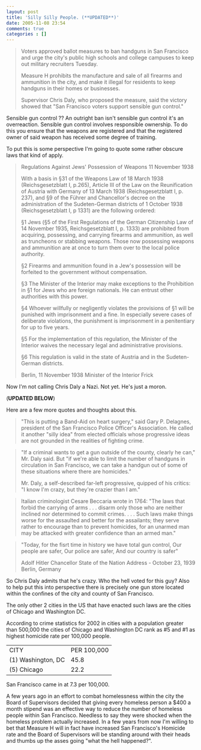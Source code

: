 ```yaml
---
layout: post
title: 'Silly Silly People. (**UPDATED**)'
date: 2005-11-08 23:54
comments: true
categories : []
---  
```


<blockquote>Voters approved ballot measures to ban handguns in San Francisco and urge the city's public high schools and college campuses to keep out military recruiters Tuesday.

Measure H prohibits the manufacture and sale of all firearms and ammunition in the city, and make it illegal for residents to keep handguns in their homes or businesses.

Supervisor Chris Daly, who proposed the measure, said the victory showed that "San Francisco voters support sensible gun control."</blockquote>

Sensible gun control ?? An outright ban isn't sensible gun control it's an overreaction. Sensible gun control involves responsible ownership. To do this you ensure that the weapons are registered and that the registered owner of said weapon has received some degree of training.

To put this is some perspective I'm going to quote some rather obscure laws that kind of apply.
<blockquote>
Regulations Against Jews' Possession of Weapons
11 November 1938

With a basis in &sect;31 of the Weapons Law of 18 March 1938 (Reichsgesetzblatt I, p.265), Article III of the Law on the Reunification of Austria with Germany of 13 March 1938 (Reichsgesetzblatt I, p. 237), and &sect;9 of the F&uuml;hrer and Chancellor's decree on the administration of the Sudeten-German districts of 1 October 1938 (Reichsgesetzblatt I, p 1331) are the following ordered:

&sect;1
Jews (&sect;5 of the First Regulations of the German Citizenship Law of 14 November 1935, Reichsgesetzblatt I, p. 1333) are prohibited from acquiring, possessing, and carrying firearms and ammunition, as well as truncheons or stabbing weapons.  Those now possessing weapons and ammunition are at once to turn them over to the local police authority.

&sect;2
Firearms and ammunition found in a Jew's possession will be forfeited to the government without compensation.

&sect;3
The Minister of the Interior may make exceptions to the Prohibition in &sect;1 for Jews who are foreign nationals.  He can entrust other authorities with this power.

&sect;4
Whoever willfully or negligently violates the provisions of &sect;1 will be punished with imprisonment and a fine.  In especially severe cases of deliberate violations, the punishment is imprisonment in a penitentiary for up to five years.

&sect;5
For the implementation of this regulation, the Minister of the Interior waives the necessary legal and administrative provisions.

&sect;6
This regulation is valid in the state of Austria and in the Sudeten-German districts.

Berlin, 11 November 1938
Minister of the Interior
Frick </blockquote>

Now I'm not calling Chris Daly a Nazi. Not yet. He's just a moron.

(**UPDATED BELOW**)

Here are a few more quotes and thoughts about this.

<blockquote>"This is putting a Band-Aid on heart surgery," said Gary P. Delagnes, president of the San Francisco Police Officer's Association. He called it another "silly idea" from elected officials whose progressive ideas are not grounded in the realities of fighting crime.</blockquote>

<blockquote>"If a criminal wants to get a gun outside of the county, clearly he can," Mr. Daly said. But "if we're able to limit the number of handguns in circulation in San Francisco, we can take a handgun out of some of these situations where there are homicides."

Mr. Daly, a self-described far-left progressive, quipped of his critics: "I know I'm crazy, but they're crazier than I am."</blockquote>

<blockquote>
Italian criminologist Cesare Beccaria wrote in 1764: "The laws that forbid the carrying of arms . . . disarm only those who are neither inclined nor determined to commit crimes. . . . Such laws make things worse for the assaulted and better for the assailants; they serve rather to encourage than to prevent homicides, for an unarmed man may be attacked with greater confidence than an armed man."</blockquote>

<blockquote>
"Today, for the fisrt time in history we have total gun control, Our people are safer, Our police are safer, And our country is safer"

Adolf Hitler Chancellor
State of the Nation Address - October 23, 1939
Berlin, Germany</blockquote>

So Chris Daly admits that he's crazy. Who the hell voted for this guy? Also to help put this into perspective there is precisely one gun store located within the confines of the city and county of San Francisco.

The only other 2 cities in the US that have enacted such laws are the cities of Chicago and Washington DC.

According to crime statistics for 2002 in cities with a population greater than 500,000 the cities of Chicago and Washington DC rank as #5 and #1 as highest homicide rate per 100,000 people.

<table width="400">
<tr><td>CITY</td><td>PER 100,000</td></tr>
<tr><td>(1) Washington, DC</td><td>45.8</td></tr>
<tr><td>(5) Chicago</td><td>22.2</td></tr>
</table>

San Francisco came in at 7.3 per 100,000.

A few years ago in an effort to combat homelessness within the city the Board of Supervisors decided that giving every homeless person a $400 a month stipend was an effective way to reduce the number of homeless people within San Francisco. Needless to say they were shocked when the homeless problem actually increased. In a few years from now I'm willing to bet that Measure H will in fact have increased San Francisco's Homicide rate and the Board of Supervisors will be standing around with their heads and thumbs up the asses going "what the hell happened?".



